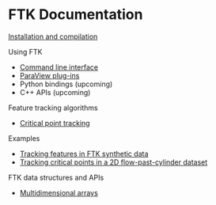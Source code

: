 # FTK Documentation

[Installation and compilation](install.md)

Using FTK

* [Command line interface](cli.md)
* [ParaView plug-ins](paraview.md)
* Python bindings (upcoming)
* C++ APIs (upcoming)

Feature tracking algorithms

* [Critical point tracking](critical.md)

Examples

* [Tracking features in FTK synthetic data](synthetic.md)
* [Tracking critical points in a 2D flow-past-cylinder dataset](cylinder2D.md)

FTK data structures and APIs

* [Multidimensional arrays](ndarray.md)

